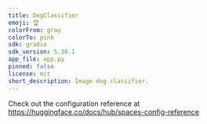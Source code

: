 ```yaml
---
title: DogClassifier
emoji: 🏆
colorFrom: gray
colorTo: pink
sdk: gradio
sdk_version: 5.38.1
app_file: app.py
pinned: false
license: mit
short_description: Image dog classifier.
---
```


Check out the configuration reference at https://huggingface.co/docs/hub/spaces-config-reference
